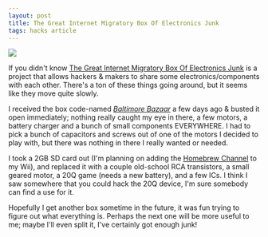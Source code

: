 ```yaml
---
layout: post
title: The Great Internet Migratory Box Of Electronics Junk
tags: hacks article
---
```


![](http://i.imgur.com/N7zS1ug.jpg)


If you didn't know [The Great Internet Migratory Box Of Electronics
Junk](http://tgimboej.org/) is a project that allows hackers & makers to share
some electronics/components with each other. There's a ton of these things
going around, but it seems like they move quite slowly.


 I received the box code-named [_Baltimore
Bazaar_](http://tgimboej.org/Box_Code:_Baltimore_Bazaar) a few days ago &
busted it open immediately; nothing really caught my eye in there, a few
motors, a battery charger and a bunch of small components EVERYWHERE. I had to
pick a bunch of capacitors and screws out of one of the motors I decided to
play with, but there was nothing in there I really wanted or needed.


I took a 2GB SD card out (I'm planning on adding the [Homebrew
Channel](http://hbc.hackmii.com/) to my Wii), and replaced it with a couple
old-school RCA transistors, a small geared motor, a 20Q game (needs a new
battery), and a few ICs. I think I saw somewhere that you could hack the 20Q
device, I'm sure somebody can find a use for it.


Hopefully I get another box sometime in the future, it was fun trying to
figure out what everything is. Perhaps the next one will be more useful to me;
maybe I'll even split it, I've certainly got enough junk!
